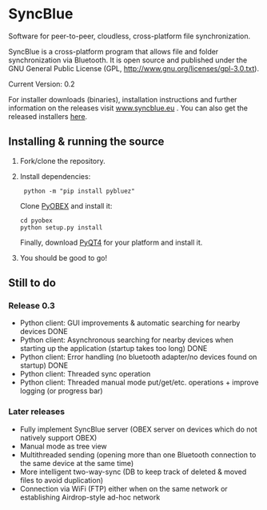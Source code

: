 # SyncBlue
Software for peer-to-peer, cloudless, cross-platform file synchronization.

SyncBlue is a cross-platform program that allows file and folder
synchronization via Bluetooth.
It is open source and published under the GNU General Public License
(GPL, http://www.gnu.org/licenses/gpl-3.0.txt).

Current Version: 0.2

For installer downloads (binaries), installation instructions and further information on the releases visit www.syncblue.eu .
You can also get the released installers [here](https://github.com/benjaminalt/SyncBlue/releases).

## Installing & running the source

1.  Fork/clone the repository.
2.  Install dependencies:

         python -m "pip install pybluez"

    Clone [PyOBEX](https://bitbucket.org/dboddie/pyobex/) and install it:

        cd pyobex
        python setup.py install

    Finally, download [PyQT4](https://www.riverbankcomputing.com/software/pyqt/download) for your platform and install it.
3. You should be good to go!

## Still to do

### Release 0.3

* Python client: GUI improvements & automatic searching for nearby devices DONE
* Python client: Asynchronous searching for nearby devices when starting up the application (startup takes too long) DONE
* Python client: Error handling (no bluetooth adapter/no devices found on startup) DONE
* Python client: Threaded sync operation
* Python client: Threaded manual mode put/get/etc. operations + improve logging (or progress bar)

### Later releases

* Fully implement SyncBlue server (OBEX server on devices which do not natively support OBEX)
* Manual mode as tree view
* Multithreaded sending (opening more than one Bluetooth connection to the same device at the same time)
* More intelligent two-way-sync (DB to keep track of deleted & moved files to avoid duplication)
* Connection via WiFi (FTP) either when on the same network or establishing Airdrop-style ad-hoc network
